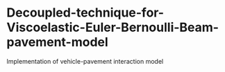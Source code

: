 # Decoupled-technique-for-Viscoelastic-Euler-Bernoulli-Beam-pavement-model
Implementation of vehicle-pavement interaction model
